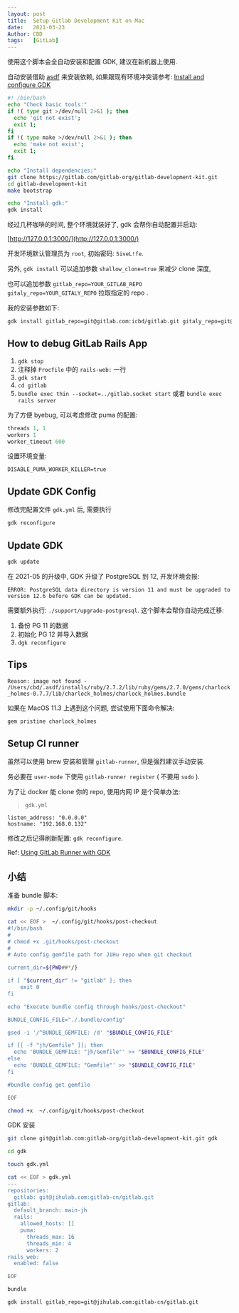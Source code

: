 ```yaml
---
layout: post
title:  Setup Gitlab Development Kit on Mac
date:   2021-03-23
Author: CBD
tags:   [GitLab]
---
```


使用这个脚本会全自动安装和配置 GDK, 建议在新机器上使用.

自动安装借助 [asdf](https://asdf-vm.com/#/core-manage-asdf) 来安装依赖, 如果跟现有环境冲突请参考: [Install and configure GDK](https://gitlab.com/gitlab-org/gitlab-development-kit/-/blob/main/doc/index.md)

```sh
#! /bin/bash
echo "Check basic tools:"
if !( type git >/dev/null 2>&1 ); then
  echo 'git not exist';
  exit 1;
fi
if !( type make >/dev/null 2>&1 ); then
  echo 'make not exist';
  exit 1;
fi

echo "Install dependencies:"
git clone https://gitlab.com/gitlab-org/gitlab-development-kit.git
cd gitlab-development-kit
make bootstrap

echo "Install gdk:"
gdk install
```

经过几杯咖啡的时间, 整个环境就装好了, gdk 会帮你自动配置并启动:

[http://127.0.0.1:3000/](http://127.0.0.1:3000/)

开发环境默认管理员为 `root`, 初始密码: `5iveL!fe`.

另外, `gdk install` 可以追加参数 `shallow_clone=true` 来减少 clone 深度,

也可以追加参数 `gitlab_repo=YOUR_GITLAB_REPO gitaly_repo=YOUR_GITALY_REPO` 拉取指定的 repo .

我的安装参数如下:

```zsh
gdk install gitlab_repo=git@gitlab.com:icbd/gitlab.git gitaly_repo=git@gitlab.com:icbd/gitaly.git
```

## How to debug GitLab Rails App

1. `gdk stop`
2. 注释掉 `Procfile` 中的 `rails-web:` 一行
3. `gdk start`
4. `cd gitlab`
5. `bundle exec thin --socket=../gitlab.socket start`  或者 `bundle exec rails server`

为了方便 byebug, 可以考虑修改 puma 的配置:

```ruby
threads 1, 1
workers 1
worker_timeout 600
```

设置环境变量:

```text
DISABLE_PUMA_WORKER_KILLER=true
```

## Update GDK Config

修改完配置文件 `gdk.yml` 后, 需要执行

```zsh
gdk reconfigure
```

## Update GDK

```zsh
gdk update
```

在 2021-05 的升级中, GDK 升级了 PostgreSQL 到 12, 开发环境会报:

```text
ERROR: PostgreSQL data directory is version 11 and must be upgraded to version 12.6 before GDK can be updated.
```

需要额外执行: `./support/upgrade-postgresql`. 这个脚本会帮你自动完成迁移:

1. 备份 PG 11 的数据
2. 初始化 PG 12 并导入数据
3. `dgk reconfigure`

## Tips

`Reason: image not found - /Users/cbd/.asdf/installs/ruby/2.7.2/lib/ruby/gems/2.7.0/gems/charlock_holmes-0.7.7/lib/charlock_holmes/charlock_holmes.bundle`

如果在 MacOS 11.3 上遇到这个问题, 尝试使用下面命令解决:

```zsh
gem pristine charlock_holmes
```

## Setup CI runner

虽然可以使用 brew 安装和管理 `gitlab-runner`, 但是强烈建议手动安装.

务必要在 `user-mode` 下使用 `gitlab-runner register` ( 不要用 `sudo` ).

为了让 docker 能 clone 你的 repo, 使用内网 IP 是个简单办法:

> `gdk.yml`

```text
listen_address: "0.0.0.0"
hostname: "192.168.0.132"
```

修改之后记得刷新配置: `gdk reconfigure`.

Ref: [Using GitLab Runner with GDK](https://gitlab.devworks.gr/gitlab-org/gitlab-development-kit/blob/f2247534217d23523f0e3495ad72162805dc7b38/doc/howto/runner.md)

## 小结

准备 bundle 脚本:

```bash
mkdir -p ~/.config/git/hooks

cat << EOF >  ~/.config/git/hooks/post-checkout
#!/bin/bash
#
# chmod +x .git/hooks/post-checkout
#
# Auto config gemfile path for JiHu repo when git checkout

current_dir=${PWD##*/}

if [ "$current_dir" != "gitlab" ]; then
    exit 0
fi

echo "Execute bundle config through hooks/post-checkout"

BUNDLE_CONFIG_FILE="./.bundle/config"

gsed -i '/^BUNDLE_GEMFILE: /d' "$BUNDLE_CONFIG_FILE"

if [[ -f "jh/Gemfile" ]]; then
  echo 'BUNDLE_GEMFILE: "jh/Gemfile"' >> "$BUNDLE_CONFIG_FILE"
else
  echo 'BUNDLE_GEMFILE: "Gemfile"' >> "$BUNDLE_CONFIG_FILE"
fi

#bundle config get gemfile

EOF

chmod +x  ~/.config/git/hooks/post-checkout

```

GDK 安装

```bash
git clone git@gitlab.com:gitlab-org/gitlab-development-kit.git gdk

cd gdk

touch gdk.yml

cat << EOF > gdk.yml
---
repositories:
  gitlab: git@jihulab.com:gitlab-cn/gitlab.git
gitlab:
  default_branch: main-jh
  rails:
    allowed_hosts: []
    puma:
      threads_max: 16
      threads_min: 4
      workers: 2
rails_web:
  enabled: false

EOF

bundle

gdk install gitlab_repo=git@jihulab.com:gitlab-cn/gitlab.git
```